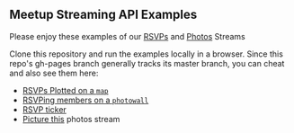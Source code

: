Meetup Streaming API Examples
-----------------------------

Please enjoy these examples of our [RSVPs](https://www.meetup.com/meetup_api/docs/stream/2/rsvps/) and [Photos](https://www.meetup.com/meetup_api/docs/stream/2/photos/) Streams

Clone this repository and run the examples locally in a browser. Since this repo's gh-pages branch generally tracks its master branch, you can cheat and also see them here:

* [RSVPs Plotted on a `map`](https://meetup.github.com/stream/map/)
* [RSVPing members on a `photowall`](https://meetup.github.com/stream/photowall/)
* [RSVP ticker](https://meetup.github.com/stream/rsvpTicker/)
* [Picture this](https://meetup.github.com/stream/picturethis/) photos stream
